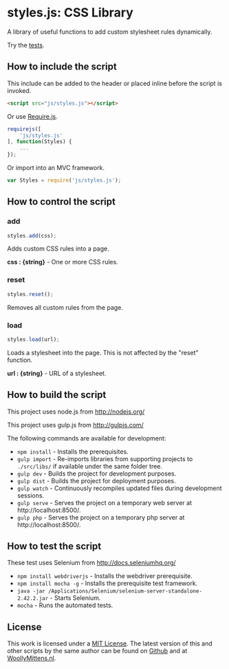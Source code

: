 # styles.js: CSS Library

A library of useful functions to add custom stylesheet rules dynamically.

Try the <a href="http://www.woollymittens.nl/default.php?url=useful-styles">tests</a>.

## How to include the script

This include can be added to the header or placed inline before the script is invoked.

```html
<script src="js/styles.js"></script>
```

Or use [Require.js](https://requirejs.org/).

```js
requirejs([
	'js/styles.js'
], function(Styles) {
	...
});
```

Or import into an MVC framework.

```js
var Styles = require('js/styles.js');
```

## How to control the script

### add

```javascript
styles.add(css);
```

Adds custom CSS rules into a page.

**css : {string}** - One or more CSS rules.

### reset

```javascript
styles.reset();
```

Removes all custom rules from the page.

### load

```javascript
styles.load(url);
```

Loads a stylesheet into the page. This is not affected by the "reset" function.

**url : {string}** - URL of a stylesheet.

## How to build the script

This project uses node.js from http://nodejs.org/

This project uses gulp.js from http://gulpjs.com/

The following commands are available for development:
+ `npm install` - Installs the prerequisites.
+ `gulp import` - Re-imports libraries from supporting projects to `./src/libs/` if available under the same folder tree.
+ `gulp dev` - Builds the project for development purposes.
+ `gulp dist` - Builds the project for deployment purposes.
+ `gulp watch` - Continuously recompiles updated files during development sessions.
+ `gulp serve` - Serves the project on a temporary web server at http://localhost:8500/.
+ `gulp php` - Serves the project on a temporary php server at http://localhost:8500/.

## How to test the script

These test uses Selenium from http://docs.seleniumhq.org/

+ `npm install webdriverjs` - Installs the webdriver prerequisite.
+ `npm install mocha -g` - Installs the prerequisite test framework.
+ `java -jar /Applications/Selenium/selenium-server-standalone-2.42.2.jar` - Starts Selenium.
+ `mocha` - Runs the automated tests.

## License

This work is licensed under a [MIT License](https://opensource.org/licenses/MIT). The latest version of this and other scripts by the same author can be found on [Github](https://github.com/WoollyMittens) and at [WoollyMittens.nl](https://www.woollymittens.nl/).
